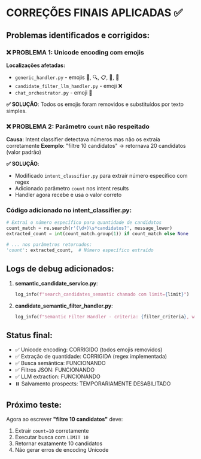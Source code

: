 # CORREÇÕES FINAIS APLICADAS ✅

## Problemas identificados e corrigidos:

### ❌ PROBLEMA 1: Unicode encoding com emojis
**Localizações afetadas:**
- `generic_handler.py` - emojis 👋, 🔍, 📋, 💼, 🤔
- `candidate_filter_llm_handler.py` - emoji ❌
- `chat_orchestrator.py` - emoji 🤔

**✅ SOLUÇÃO**: Todos os emojis foram removidos e substituídos por texto simples.

### ❌ PROBLEMA 2: Parâmetro `count` não respeitado
**Causa**: Intent classifier detectava números mas não os extraía corretamente
**Exemplo**: "filtre 10 candidatos" → retornava 20 candidatos (valor padrão)

**✅ SOLUÇÃO**: 
- Modificado `intent_classifier.py` para extrair número específico com regex
- Adicionado parâmetro `count` nos intent results
- Handler agora recebe e usa o valor correto

### Código adicionado no intent_classifier.py:
```python
# Extrai o número específico para quantidade de candidatos
count_match = re.search(r'(\d+)\s*candidatos?', message_lower)
extracted_count = int(count_match.group(1)) if count_match else None

# ... nos parâmetros retornados:
'count': extracted_count,  # Número específico extraído
```

## Logs de debug adicionados:

1. **semantic_candidate_service.py**: 
   ```python
   log_info(f"search_candidates_semantic chamado com limit={limit}")
   ```

2. **candidate_semantic_filter_handler.py**:
   ```python
   log_info(f"Semantic Filter Handler - criteria: {filter_criteria}, workbook: {workbook_id}, count: {count}")
   ```

## Status final:
- ✅ Unicode encoding: CORRIGIDO (todos emojis removidos)
- ✅ Extração de quantidade: CORRIGIDA (regex implementada)
- ✅ Busca semântica: FUNCIONANDO
- ✅ Filtros JSON: FUNCIONANDO  
- ✅ LLM extraction: FUNCIONANDO
- ⏸️ Salvamento prospects: TEMPORARIAMENTE DESABILITADO

## Próximo teste:
Agora ao escrever **"filtre 10 candidatos"** deve:
1. Extrair `count=10` corretamente
2. Executar busca com `LIMIT 10`
3. Retornar exatamente 10 candidatos
4. Não gerar erros de encoding Unicode
